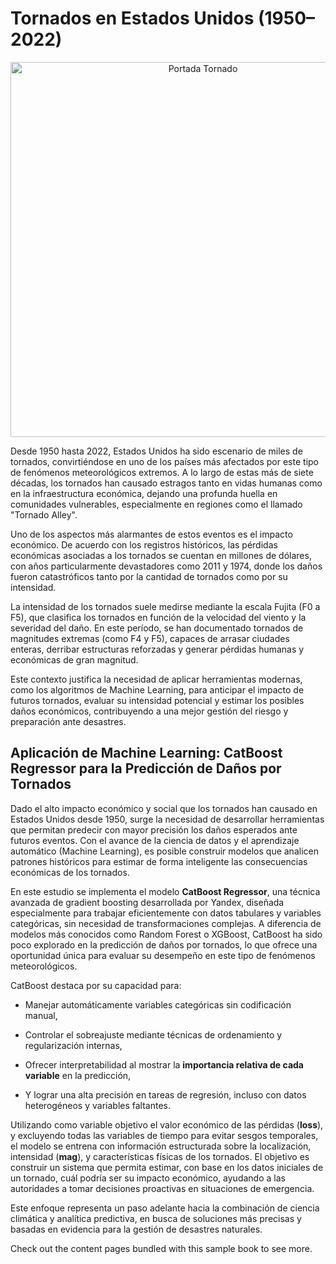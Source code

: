 # Tornados en Estados Unidos (1950–2022)

<p align="center">
  <img src="Portada_Tornado.png" alt="Portada Tornado" width="600">
</p>

Desde 1950 hasta 2022, Estados Unidos ha sido escenario de miles de tornados, convirtiéndose en uno de los países más afectados por este tipo de fenómenos meteorológicos extremos. A lo largo de estas más de siete décadas, los tornados han causado estragos tanto en vidas humanas como en la infraestructura económica, dejando una profunda huella en comunidades vulnerables, especialmente en regiones como el llamado "Tornado Alley".

Uno de los aspectos más alarmantes de estos eventos es el impacto económico. De acuerdo con los registros históricos, las pérdidas económicas asociadas a los tornados se cuentan en millones de dólares, con años particularmente devastadores como 2011 y 1974, donde los daños fueron catastróficos tanto por la cantidad de tornados como por su intensidad.

La intensidad de los tornados suele medirse mediante la escala Fujita (F0 a F5), que clasifica los tornados en función de la velocidad del viento y la severidad del daño. En este período, se han documentado tornados de magnitudes extremas (como F4 y F5), capaces de arrasar ciudades enteras, derribar estructuras reforzadas y generar pérdidas humanas y económicas de gran magnitud.

Este contexto justifica la necesidad de aplicar herramientas modernas, como los algoritmos de Machine Learning, para anticipar el impacto de futuros tornados, evaluar su intensidad potencial y estimar los posibles daños económicos, contribuyendo a una mejor gestión del riesgo y preparación ante desastres.

## Aplicación de Machine Learning: CatBoost Regressor para la Predicción de Daños por Tornados

Dado el alto impacto económico y social que los tornados han causado en Estados Unidos desde 1950, surge la necesidad de desarrollar herramientas que permitan predecir con mayor precisión los daños esperados ante futuros eventos. Con el avance de la ciencia de datos y el aprendizaje automático (Machine Learning), es posible construir modelos que analicen patrones históricos para estimar de forma inteligente las consecuencias económicas de los tornados.

En este estudio se implementa el modelo **CatBoost Regressor**, una técnica avanzada de gradient boosting desarrollada por Yandex, diseñada especialmente para trabajar eficientemente con datos tabulares y variables categóricas, sin necesidad de transformaciones complejas. A diferencia de modelos más conocidos como Random Forest o XGBoost, CatBoost ha sido poco explorado en la predicción de daños por tornados, lo que ofrece una oportunidad única para evaluar su desempeño en este tipo de fenómenos meteorológicos.

CatBoost destaca por su capacidad para:

- Manejar automáticamente variables categóricas sin codificación manual,

- Controlar el sobreajuste mediante técnicas de ordenamiento y regularización internas,

- Ofrecer interpretabilidad al mostrar la **importancia relativa de cada variable** en la predicción,

- Y lograr una alta precisión en tareas de regresión, incluso con datos heterogéneos y variables faltantes.

Utilizando como variable objetivo el valor económico de las pérdidas (**loss**), y excluyendo todas las variables de tiempo para evitar sesgos temporales, el modelo se entrena con información estructurada sobre la localización, intensidad (**mag**), y características físicas de los tornados. El objetivo es construir un sistema que permita estimar, con base en los datos iniciales de un tornado, cuál podría ser su impacto económico, ayudando a las autoridades a tomar decisiones proactivas en situaciones de emergencia.

Este enfoque representa un paso adelante hacia la combinación de ciencia climática y analítica predictiva, en busca de soluciones más precisas y basadas en evidencia para la gestión de desastres naturales.

Check out the content pages bundled with this sample book to see more.

```{tableofcontents}
```
